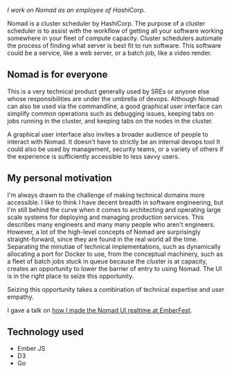 _I work on Nomad as an employee of HashiCorp._

Nomad is a cluster scheduler by HashiCorp. The purpose of a cluster scheduler is to assist with the workflow of getting all your software working somewhere in your fleet of compute capacity. Cluster schedulers automate the process of finding what server is best fit to run software. This software could be a service, like a web server, or a batch job, like a video render.

## Nomad is for everyone

This is a very technical product generally used by SREs or anyone else whose responsibilities are under the umbrella of devops. Although Nomad can also be used via the commandline, a good graphical user interface can simplify common operations such as debugging issues, keeping tabs on jobs running in the cluster, and keeping tabs on the nodes in the cluster.

A graphical user interface also invites a broader audience of people to interact with Nomad. It doesn't have to strictly be an internal devops tool It could also be used by management, security teams, or a variety of others if the experience is sufficiently accessible to less savvy users.

## My personal motivation

I'm always drawn to the challenge of making technical domains more accessible. I like to think I have decent breadth in software engineering, but I'm still behind the curve when it comes to architecting and operating large scale systems for deploying and managing production services. This describes many engineers and many many people who aren't engineers. However, a lot of the high-level concepts of Nomad are surprisingly straight-forward, since they are found in the real world all the time. Separating the minutiae of technical implementations, such as dynamically allocating a port for Docker to use, from the conceptual machinery, such as a fleet of batch jobs stuck in queue because the cluster is at capacity, creates an opportunity to lower the barrier of entry to using Nomad. The UI is in the right place to seize this opportunity.

Seizing this opportunity takes a combination of technical expertise and user empathy.

I gave a talk on [how I made the Nomad UI realtime at EmberFest](/talks/going-realtime-with-ember).

## Technology used

- Ember JS
- D3
- Go
